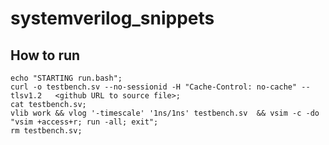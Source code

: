 # systemverilog_snippets

## How to run 
```
echo "STARTING run.bash";
curl -o testbench.sv --no-sessionid -H "Cache-Control: no-cache" --tlsv1.2   <github URL to source file>;
cat testbench.sv;
vlib work && vlog '-timescale' '1ns/1ns' testbench.sv  && vsim -c -do "vsim +access+r; run -all; exit";
rm testbench.sv;
```
